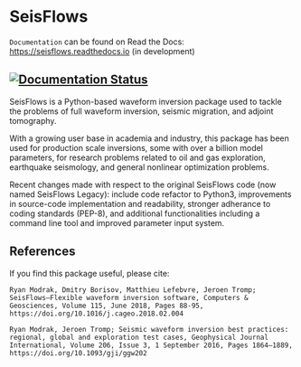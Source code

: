 SeisFlows
==========

`Documentation` can be found on Read the Docs: https://seisflows.readthedocs.io (in development)

[![Documentation Status](https://readthedocs.org/projects/seisflows/badge/?version=latest)](https://seisflows.readthedocs.io/en/latest/?badge=latest)
---


SeisFlows is a Python-based waveform inversion package used to tackle the problems of full waveform inversion, seismic migration, and adjoint tomography.  
                                                                                 
With a growing user base in academia and industry, this package has been used for production scale inversions, some with over a billion model parameters, for research problems related to oil and gas exploration, earthquake seismology, and general nonlinear optimization problems.                                         
                                                                                 
Recent changes made with respect to the original SeisFlows code (now named SeisFlows Legacy): include code refactor to Python3, improvements in source-code implementation and readability, stronger adherance to coding standards (PEP-8), and additional functionalities including a command line tool and improved parameter input system.                                                                    

References
----------
If you find this package useful, please cite:

`Ryan Modrak, Dmitry Borisov, Matthieu Lefebvre, Jeroen Tromp; SeisFlows—Flexible waveform inversion software, Computers & Geosciences, Volume 115, June 2018, Pages 88-95, https://doi.org/10.1016/j.cageo.2018.02.004`

`Ryan Modrak, Jeroen Tromp; Seismic waveform inversion best practices: regional, global and exploration test cases, Geophysical Journal International, Volume 206, Issue 3, 1 September 2016, Pages 1864–1889, https://doi.org/10.1093/gji/ggw202`



